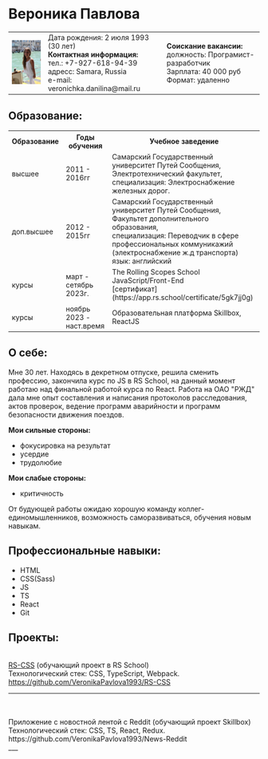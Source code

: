 # Вероника Павлова
<Html>
  <table><tr>
    <td><img src="https://github.com/VeronikaPavlova1993/CV/blob/main/avatar.jpg" alt="avatar" width="115" heght="125"></td>
    <td>Дата рождения: 2 июля 1993 (30 лет)
    <br><strong>Контактная информация:</strong>
    <br>тел.: +7-927-618-94-39
    <br>адресс: Samara, Russia
    <br>е-mail: veronichka.danilina@mail.ru
    </td>
    <td><strong>Соискание вакансии:</strong>
    <br>должность: Програмист-разработчик
    <br>Зарплата: 40 000 руб
    <br> Формат: удаленно
    </td>
  </tr>
  </table>
</Html>

## Образование:
<Html>
<table>
  <tr>
    <th><strong>Образование</strong></th>
    <th><strong>Годы обучения</strong></th>
    <th><strong>Учебное заведение</strong></th>
  </tr>
  <tr>
    <td>высшее</td>
    <td>2011 - 2016гг</td>
    <td>Самарский Государственный университет Путей Сообщения,
         Электротехнический факультет,
         <br>специализация: Электроснабжение железных дорог.</td>
  </tr>
  <tr>
    <td>доп.высшее</td>
    <td>2012 - 2015гг</td>
    <td>Самарский Государственный университет Путей Сообщения,
        <br> Факультет дополнительного образования,
        <br>специализация: Переводчик в сфере профессиональных коммуникажий (электроснабжение ж.д транспорта)
        <br> язык: английский
    </td>
  </tr>
  <tr>
    <td>курсы</td>
    <td>март - сетябрь 2023г.</td>
    <td>The Rolling Scopes School
         <br>JavaScript/Front-End
         <br>[сертификат](https://app.rs.school/certificate/5gk7jj0g)</td>
  </tr>
  <tr>
    <td>курсы</td>
    <td>ноябрь 2023 - наст.время</td>
    <td>Образовательная платформа Skillbox,
         ReactJS</td>
  </tr>
</table>
</Html>

## О себе:
   Мне 30 лет. Находясь в декретном отпуске, решила сменить профессию, закончила курс по JS в RS School, на данный момент
работаю над финальной работой курса по React. 
   Работа на ОАО "РЖД" дала мне опыт составления и написания протоколов расследования, актов проверок, ведение программ 
аварийности и  программ безопасности движения поездов.

**Мои сильные стороны:**
 - фокусировка на результат
 - усердие
 - трудолюбие
 
**Мои слабые стороны:**
 - критичность
   
  От будующей работы ожидаю хорошую команду коллег-единомышленников, возможность саморазвиваться, обучения новым навыкам.
   
## Профессиональные навыки:
* HTML
* CSS(Sass)
* JS
* TS
* React
* Git

## Проекты:
<br>[RS-CSS](https://veronikapavlova1993.github.io/RS-CSS/) (обучающий проект в RS School)
<br>Технологический стек: CSS, TypeScript, Webpack.
<br>https://github.com/VeronikaPavlova1993/RS-CSS
<br>
___
<br>
 <br>Приложение с новостной лентой с Reddit (обучающий проект Skillbox)
<br>Технологический стек: CSS, TS, React, Redux.
<br>https://github.com/VeronikaPavlova1993/News-Reddit
<br>
___
